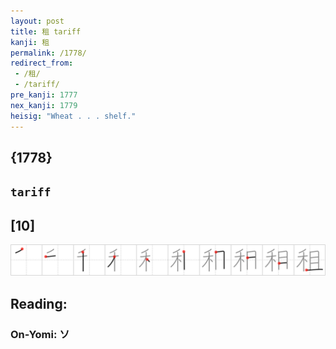 ```yaml
---
layout: post
title: 租 tariff
kanji: 租
permalink: /1778/
redirect_from:
 - /租/
 - /tariff/
pre_kanji: 1777
nex_kanji: 1779
heisig: "Wheat . . . shelf."
---
```


## {1778}

## `tariff`

## [10]

<div class="stroke"><img src="../images/E7A79F.png" /></div>

## Reading:

### On-Yomi: ソ
